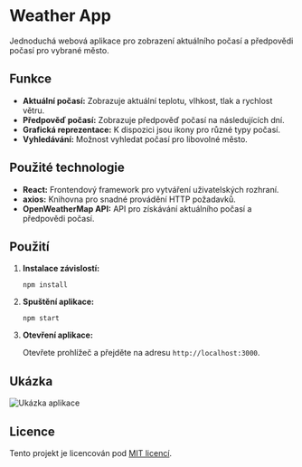 # Weather App

Jednoduchá webová aplikace pro zobrazení aktuálního počasí a předpovědi počasí pro vybrané město.

## Funkce

- **Aktuální počasí:** Zobrazuje aktuální teplotu, vlhkost, tlak a rychlost větru.
- **Předpověď počasí:** Zobrazuje předpověď počasí na následujících dní.
- **Grafická reprezentace:** K dispozici jsou ikony pro různé typy počasí.
- **Vyhledávání:** Možnost vyhledat počasí pro libovolné město.

## Použité technologie

- **React:** Frontendový framework pro vytváření uživatelských rozhraní.
- **axios:** Knihovna pro snadné provádění HTTP požadavků.
- **OpenWeatherMap API:** API pro získávání aktuálního počasí a předpovědi počasí.

## Použití

1. **Instalace závislostí:**
   
   ```
   npm install
   ```

2. **Spuštění aplikace:**
   
   ```
   npm start
   ```

3. **Otevření aplikace:**

   Otevřete prohlížeč a přejděte na adresu `http://localhost:3000`.

## Ukázka

![Ukázka aplikace](screenshot.png)

## Licence

Tento projekt je licencován pod [MIT licencí](LICENSE).